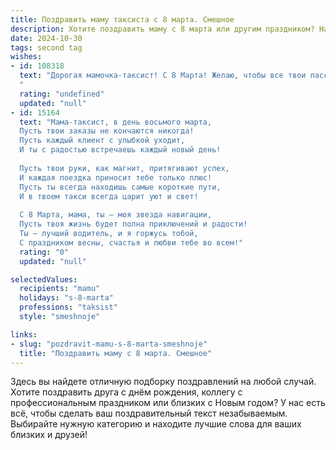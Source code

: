 ```yaml
---
title: Поздравить маму таксиста с 8 марта. Смешное
description: Хотите поздравить маму с 8 марта или другим праздником? Наш ИИ создаст незабываемое поздравление, а вы обязательно выделитесь среди других.  
date: 2024-10-30
tags: second tag
wishes:
- id: 108318
  text: "Дорогая мамочка-таксист! С 8 Марта! Желаю, чтобы все твои пассажиры были вежливыми, маршруты – прямыми, а чаевые – огромными! Пусть твоя машина всегда будет на ходу, а настроение – на позитиве!  С праздником!
  "
  rating: "undefined"
  updated: "null"
- id: 15164
  text: "Мама-таксист, в день восьмого марта,
  Пусть твои заказы не кончаются никогда!
  Пусть каждый клиент с улыбкой уходит,
  И ты с радостью встречаешь каждый новый день!
  
  Пусть твои руки, как магнит, притягивают успех,
  И каждая поездка приносит тебе только плюс!
  Пусть ты всегда находишь самые короткие пути,
  И в твоем такси всегда царит уют и свет!
  
  С 8 Марта, мама, ты – моя звезда навигации,
  Пусть твоя жизнь будет полна приключений и радости!
  Ты – лучший водитель, и я горжусь тобой,
  С праздником весны, счастья и любви тебе во всем!"
  rating: "0"
  updated: "null"

selectedValues:
  recipients: "mamu"
  holidays: "s-8-marta"
  professions: "taksist"
  style: "smeshnoje"

links:
- slug: "pozdravit-mamu-s-8-marta-smeshnoje"
  title: "Поздравить маму с 8 марта. Смешное"
---
```


Здесь вы найдете отличную подборку поздравлений на любой случай. 
Хотите поздравить друга с днём рождения, коллегу с профессиональным праздником или близких с Новым годом? У нас есть всё, чтобы сделать ваш поздравительный текст незабываемым. Выбирайте нужную категорию и находите лучшие слова для ваших близких и друзей!
